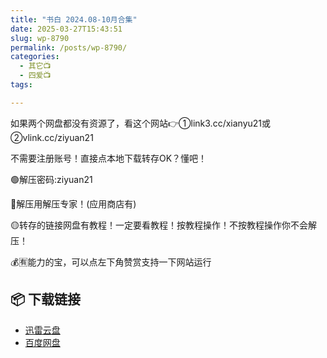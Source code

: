 ```yaml
---
title: "书白 2024.08-10月合集"
date: 2025-03-27T15:43:51
slug: wp-8790
permalink: /posts/wp-8790/
categories:
  - 其它📺
  - 四爱📺
tags:

---
```


如果两个网盘都没有资源了，看这个网站👉①link3.cc/xianyu21或②vlink.cc/ziyuan21

不需要注册账号！直接点本地下载转存OK？懂吧！

🟢解压密码:ziyuan21

🔵解压用解压专家！(应用商店有)

🟡转存的链接网盘有教程！一定要看教程！按教程操作！不按教程操作你不会解压！

💰🈶能力的宝，可以点左下角赞赏支持一下网站运行

## 📦 下载链接
- [迅雷云盘](https://blziyuan21.com/pay-download/8790?key=d5ebde3078&down_id=0)
- [百度网盘](https://blziyuan21.com/pay-download/8790?key=d5ebde3078&down_id=1)

